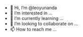 - 👋 Hi, I’m @leoyunanda
- 👀 I’m interested in ...
- 🌱 I’m currently learning ...
- 💞️ I’m looking to collaborate on ...
- 📫 How to reach me ...

<!---
leoyunanda/leoyunanda is a ✨ special ✨ repository because its `README.md` (this file) appears on your GitHub profile.
You can click the Preview link to take a look at your changes.
--->
